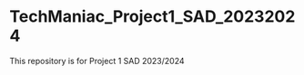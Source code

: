 # TechManiac_Project1_SAD_20232024
This repository is for Project 1 SAD 2023/2024





















